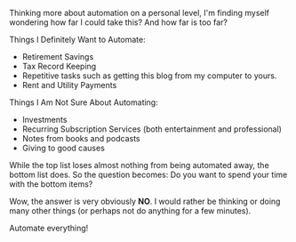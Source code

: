 Thinking more about automation on a personal level, I'm finding myself wondering how far I could take this? And how far is too far?

Things I Definitely Want to Automate:
- Retirement Savings
- Tax Record Keeping
- Repetitive tasks such as getting this blog from my computer to yours.
- Rent and Utility Payments

Things I Am Not Sure About Automating:
- Investments
- Recurring Subscription Services (both entertainment and professional)
- Notes from books and podcasts
- Giving to good causes

While the top list loses almost nothing from being automated away, the bottom list does. So the question becomes: Do you want to spend your time with the bottom items?

Wow, the answer is very obviously **NO**. I would rather be thinking or doing many other things (or perhaps not do anything for a few minutes).  

Automate everything!
